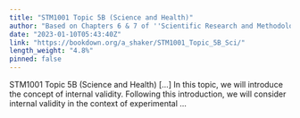 ```yaml
---
title: "STM1001 Topic 5B (Science and Health)"
author: "Based on Chapters 6 & 7 of ''Scientific Research and Methodology'' by Peter K. Dunn (Dunn 2021)"
date: "2023-01-10T05:43:40Z"
link: "https://bookdown.org/a_shaker/STM1001_Topic_5B_Sci/"
length_weight: "4.8%"
pinned: false
---
```


STM1001 Topic 5B (Science and Health) [...] In this topic, we will introduce the concept of internal validity. Following this introduction, we will consider internal validity in the context of experimental ...
